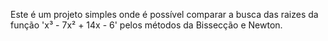 Este é um projeto simples onde é possível comparar a busca das raizes da função 'x³ - 7x² + 14x - 6' pelos métodos da Bissecção e Newton.